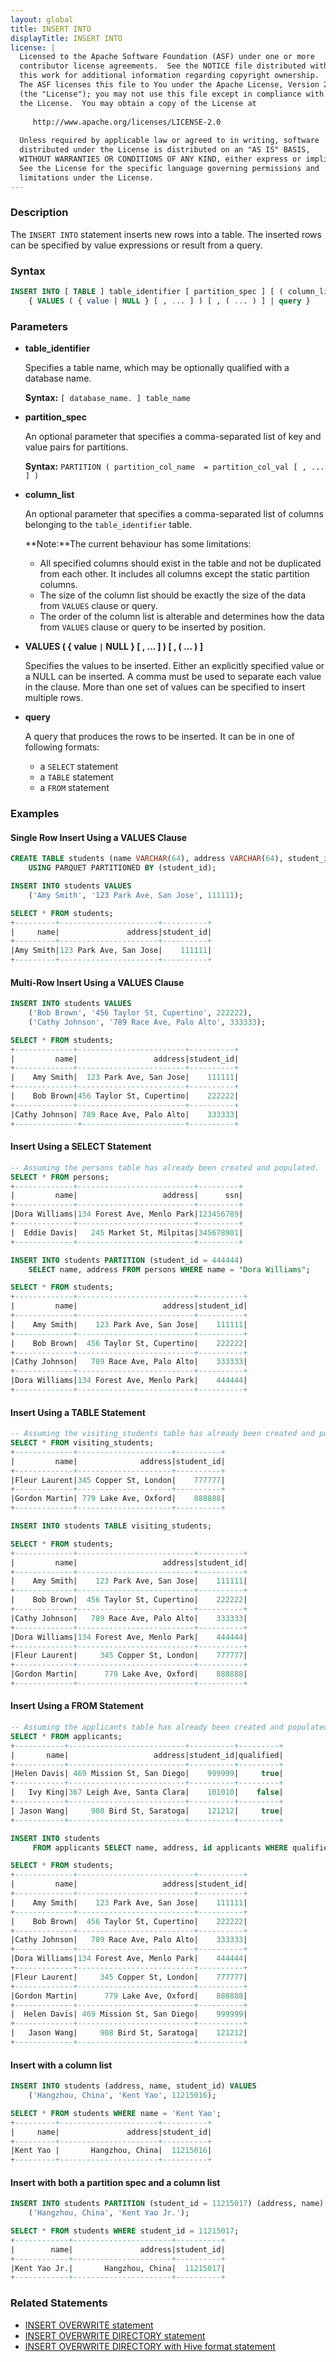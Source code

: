 ```yaml
---
layout: global
title: INSERT INTO
displayTitle: INSERT INTO
license: |
  Licensed to the Apache Software Foundation (ASF) under one or more
  contributor license agreements.  See the NOTICE file distributed with
  this work for additional information regarding copyright ownership.
  The ASF licenses this file to You under the Apache License, Version 2.0
  (the "License"); you may not use this file except in compliance with
  the License.  You may obtain a copy of the License at
 
     http://www.apache.org/licenses/LICENSE-2.0
 
  Unless required by applicable law or agreed to in writing, software
  distributed under the License is distributed on an "AS IS" BASIS,
  WITHOUT WARRANTIES OR CONDITIONS OF ANY KIND, either express or implied.
  See the License for the specific language governing permissions and
  limitations under the License.
---
```


### Description

The `INSERT INTO` statement inserts new rows into a table. The inserted rows can be specified by value expressions or result from a query.

### Syntax

```sql
INSERT INTO [ TABLE ] table_identifier [ partition_spec ] [ ( column_list ) ]
    { VALUES ( { value | NULL } [ , ... ] ) [ , ( ... ) ] | query }
```

### Parameters

* **table_identifier**

    Specifies a table name, which may be optionally qualified with a database name.

    **Syntax:** `[ database_name. ] table_name`

* **partition_spec**

    An optional parameter that specifies a comma-separated list of key and value pairs
    for partitions.

    **Syntax:** `PARTITION ( partition_col_name  = partition_col_val [ , ... ] )`

* **column_list**

    An optional parameter that specifies a comma-separated list of columns belonging to the `table_identifier` table.

    **Note:**The current behaviour has some limitations:
    - All specified columns should exist in the table and not be duplicated from each other. It includes all columns except the static partition columns.
    - The size of the column list should be exactly the size of the data from `VALUES` clause or query.
    - The order of the column list is alterable and determines how the data from `VALUES` clause or query to be inserted by position.

* **VALUES ( { value `|` NULL } [ , ... ] ) [ , ( ... ) ]**

    Specifies the values to be inserted. Either an explicitly specified value or a NULL can be inserted.
    A comma must be used to separate each value in the clause. More than one set of values can be specified to insert multiple rows.

* **query**

    A query that produces the rows to be inserted. It can be in one of following formats:
    * a `SELECT` statement
    * a `TABLE` statement
    * a `FROM` statement

### Examples

#### Single Row Insert Using a VALUES Clause

```sql
CREATE TABLE students (name VARCHAR(64), address VARCHAR(64), student_id INT)
    USING PARQUET PARTITIONED BY (student_id);

INSERT INTO students VALUES
    ('Amy Smith', '123 Park Ave, San Jose', 111111);

SELECT * FROM students;
+---------+----------------------+----------+
|     name|               address|student_id|
+---------+----------------------+----------+
|Amy Smith|123 Park Ave, San Jose|    111111|
+---------+----------------------+----------+
```

#### Multi-Row Insert Using a VALUES Clause

```sql
INSERT INTO students VALUES
    ('Bob Brown', '456 Taylor St, Cupertino', 222222),
    ('Cathy Johnson', '789 Race Ave, Palo Alto', 333333);

SELECT * FROM students;
+-------------+------------------------+----------+
|         name|                 address|student_id|
+-------------+------------------------+----------+
|    Amy Smith|  123 Park Ave, San Jose|    111111|
+-------------+------------------------+----------+
|    Bob Brown|456 Taylor St, Cupertino|    222222|
+-------------+------------------------+----------+
|Cathy Johnson| 789 Race Ave, Palo Alto|    333333|
+--------------+-----------------------+----------+
```

#### Insert Using a SELECT Statement

```sql
-- Assuming the persons table has already been created and populated.
SELECT * FROM persons;
+-------------+--------------------------+---------+
|         name|                   address|      ssn|
+-------------+--------------------------+---------+
|Dora Williams|134 Forest Ave, Menlo Park|123456789|
+-------------+--------------------------+---------+
|  Eddie Davis|   245 Market St, Milpitas|345678901|
+-------------+--------------------------+---------+

INSERT INTO students PARTITION (student_id = 444444)
    SELECT name, address FROM persons WHERE name = "Dora Williams";

SELECT * FROM students;
+-------------+--------------------------+----------+
|         name|                   address|student_id|
+-------------+--------------------------+----------+
|    Amy Smith|    123 Park Ave, San Jose|    111111|
+-------------+--------------------------+----------+
|    Bob Brown|  456 Taylor St, Cupertino|    222222|
+-------------+--------------------------+----------+
|Cathy Johnson|   789 Race Ave, Palo Alto|    333333|
+-------------+--------------------------+----------+
|Dora Williams|134 Forest Ave, Menlo Park|    444444|
+-------------+--------------------------+----------+
```

#### Insert Using a TABLE Statement

```sql
-- Assuming the visiting_students table has already been created and populated.
SELECT * FROM visiting_students;
+-------------+---------------------+----------+
|         name|              address|student_id|
+-------------+---------------------+----------+
|Fleur Laurent|345 Copper St, London|    777777|
+-------------+---------------------+----------+
|Gordon Martin| 779 Lake Ave, Oxford|    888888|
+-------------+---------------------+----------+

INSERT INTO students TABLE visiting_students;

SELECT * FROM students;
+-------------+--------------------------+----------+
|         name|                   address|student_id|
+-------------+--------------------------+----------+
|    Amy Smith|    123 Park Ave, San Jose|    111111|
+-------------+--------------------------+----------+
|    Bob Brown|  456 Taylor St, Cupertino|    222222|
+-------------+--------------------------+----------+
|Cathy Johnson|   789 Race Ave, Palo Alto|    333333|
+-------------+--------------------------+----------+
|Dora Williams|134 Forest Ave, Menlo Park|    444444|
+-------------+--------------------------+----------+
|Fleur Laurent|     345 Copper St, London|    777777|
+-------------+--------------------------+----------+
|Gordon Martin|      779 Lake Ave, Oxford|    888888|
+-------------+--------------------------+----------+
```

#### Insert Using a FROM Statement

```sql
-- Assuming the applicants table has already been created and populated.
SELECT * FROM applicants;
+-----------+--------------------------+----------+---------+
|       name|                   address|student_id|qualified|
+-----------+--------------------------+----------+---------+
|Helen Davis| 469 Mission St, San Diego|    999999|     true|
+-----------+--------------------------+----------+---------+
|   Ivy King|367 Leigh Ave, Santa Clara|    101010|    false|
+-----------+--------------------------+----------+---------+
| Jason Wang|     908 Bird St, Saratoga|    121212|     true|
+-----------+--------------------------+----------+---------+

INSERT INTO students
     FROM applicants SELECT name, address, id applicants WHERE qualified = true;

SELECT * FROM students;
+-------------+--------------------------+----------+
|         name|                   address|student_id|
+-------------+--------------------------+----------+
|    Amy Smith|    123 Park Ave, San Jose|    111111|
+-------------+--------------------------+----------+
|    Bob Brown|  456 Taylor St, Cupertino|    222222|
+-------------+--------------------------+----------+
|Cathy Johnson|   789 Race Ave, Palo Alto|    333333|
+-------------+--------------------------+----------+
|Dora Williams|134 Forest Ave, Menlo Park|    444444|
+-------------+--------------------------+----------+
|Fleur Laurent|     345 Copper St, London|    777777|
+-------------+--------------------------+----------+
|Gordon Martin|      779 Lake Ave, Oxford|    888888|
+-------------+--------------------------+----------+
|  Helen Davis| 469 Mission St, San Diego|    999999|
+-------------+--------------------------+----------+
|   Jason Wang|     908 Bird St, Saratoga|    121212|
+-------------+--------------------------+----------+
```

#### Insert with a column list

```sql
INSERT INTO students (address, name, student_id) VALUES
    ('Hangzhou, China', 'Kent Yao', 11215016);

SELECT * FROM students WHERE name = 'Kent Yao';
+---------+----------------------+----------+
|     name|               address|student_id|
+---------+----------------------+----------+
|Kent Yao |       Hangzhou, China|  11215016|
+---------+----------------------+----------+
```

#### Insert with both a partition spec and a column list

```sql
INSERT INTO students PARTITION (student_id = 11215017) (address, name) VALUES
    ('Hangzhou, China', 'Kent Yao Jr.');

SELECT * FROM students WHERE student_id = 11215017;
+------------+----------------------+----------+
|        name|               address|student_id|
+------------+----------------------+----------+
|Kent Yao Jr.|       Hangzhou, China|  11215017|
+------------+----------------------+----------+
```

### Related Statements

* [INSERT OVERWRITE statement](sql-ref-syntax-dml-insert-overwrite-table.html)
* [INSERT OVERWRITE DIRECTORY statement](sql-ref-syntax-dml-insert-overwrite-directory.html)
* [INSERT OVERWRITE DIRECTORY with Hive format statement](sql-ref-syntax-dml-insert-overwrite-directory-hive.html)
